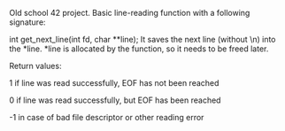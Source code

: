 Old school 42 project.
Basic line-reading function with a following signature:

int	get_next_line(int fd, char **line);
It saves the next line (without \n) into the *line. *line is allocated by the function, so it needs to be freed later.


Return values:

1 if line was read successfully, EOF has not been reached

0 if line was read successfully, but EOF has been reached

-1 in case of bad file descriptor or other reading error
